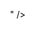 ---
name: Beautiful Things
tags: website all
icon: download 
symbol: ipod
href: https://beautifulthings.xyz
size: 400x600
class: cover
description: Beautiful things for spatial computing
clear: >
  #main > div
css: |
  * {color: white !important;} 
  [data-framer-name="Active"] {background-color:black !important;}
  [data-framer-name="Logo"] { filter:invert() } 
  #file-input-container, #text-input {background:transparent; border:1px solid white; color:white;}
config: |
  {"tabs":[
    {"label": "All", "image":"asterisk", "url":"/"},
    {"label": "New", "image":"star", "url":"/category/new"},
    {"label": "Culture", "image":"trophy", "url":"/category/culture"},
    {"label": "Tech", "image":"ipod", "url":"/category/tech"},
    {"label": "Nature", "image":"leaf", "url":"/category/nature"},
    {"label": "Other", "image":"ellipsis", "url":"/category/other"},
    {"label": "Create", "image":"wand.and.stars", "url":"https://create.beautifulthings.xyz"}
  ]}
---